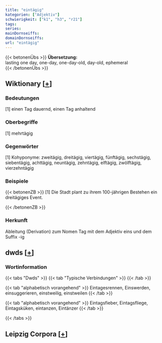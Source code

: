 ```yaml
---
title: "eintägig"
kategorien: ["Adjektiv"]
schwierigkeit: ["k1", "h3", "r21"]
tags:
series:
mainDornseiffs:
domainDornseiffs:
url: "eintägig"
---
```


{{< betonenÜbs >}}
**Übersetzung:**  
lasting one day, one-day, one-day-old, day-old, ephemeral  
{{< /betonenÜbs >}}

## Wiktionary [[+](https://de.wiktionary.org/wiki/eintägig)]

### Bedeutungen
[1] einen Tag dauernd, einen Tag anhaltend  

### Oberbegriffe
[1] mehrtägig  

### Gegenwörter
[1] Kohyponyme: zweitägig, dreitägig, viertägig, fünftägig, sechstägig, siebentägig, achttägig, neuntägig, zehntägig, elftägig, zwölftägig, vierzehntägig  

### Beispiele
{{< betonenZB >}}
[1] Die Stadt plant zu ihrem 100-jährigen Bestehen ein dreitägiges Event.  

{{< /betonenZB >}}
### Herkunft
Ableitung (Derivation) zum Nomen Tag mit dem Adjektiv eins und dem Suffix -ig  



## dwds [[+](https://www.dwds.de/wb/eintägig)]

### Wortinformation
{{< tabs "Dwds" >}}
{{< tab "Typische Verbindungen" >}}
{{< /tab >}}

{{< tab "alphabetisch vorangehend" >}}
Eintagesrennen, Einswerden, einsuggerieren, einstweilig, einstweilen
{{< /tab >}}

{{< tab "alphabetisch vorangehend" >}}
Eintagsfieber, Eintagsfliege, Eintagsküken, eintanzen, Eintänzer
{{< /tab >}}

{{< /tabs >}}

## Leipzig Corpora [[+](https://corpora.uni-leipzig.de/en/res?word=eintägig&corpusId=deu_newscrawl-public_2018)]

